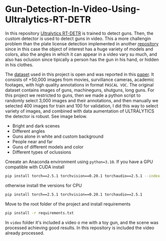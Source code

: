 # Gun-Detection-In-Video-Using-Ultralytics-RT-DETR

In this repository [Ultralytics RT-DETR](https://docs.ultralytics.com/es/models/rtdetr/) is trained to detect guns. Then, the custom detector is used to detect guns in video.
This a more challengin problem than the plate license detection implemented in another [repository](https://github.com/GerardoRodriguezB/License-Plate-Detector-Using-YOLOv8.git) since in this case the object of interest has a huge variety of models and colors, also the angles in which it can appear in a video vary su much, and also has oclusion since tipically a person has the gun in his hand, or hidden in his clothes. 

The [dataset](https://drive.google.com/drive/folders/1gp4zzNTbTmkgv5mpvzgdXIDXsZJInSzk) used in this project is open and was reported in this [paper](https://ieeexplore.ieee.org/document/9659207). It consists of +50,000 images from movies, survillance cameras, academic footages, with high quality annotations in format `PASCAL VOC`. The original dataset contains images of guns, machineguns, shutguns, long guns. For this project we restricted to guns, then we made a python script to randomly select 3,000 images and their annotations, and then manually we selected 400 images for train and 100 for validation, I did this way to select variety of images, and combined with data aumentation of ULTRALYTICS the detector is robust. See image below.
- Bright and dark scenes
- Different angles
- Guns alone in white and custom background
- People near and far
- Guns of different models and color
- Different types of oclussions



Creeate an Anaconda environment using `python=3.10`. If you have a GPU compatible with CUDA install

```bash
pip install torch==2.5.1 torchvision==0.20.1 torchaudio==2.5.1 --index-url https://download.pytorch.org/whl/cu118
```

otherwise install the versions for CPU

```bash
pip install torch==2.5.1 torchvision==0.20.1 torchaudio==2.5.1
```

Move to the root folder of the project and install requirements

```bash
pip install -r requirements.txt
```

In `video` folder it's included a video o me with a toy gun, and the scene was processed achieving good results. In this repository is included the video already processed.












